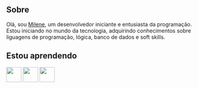 ## Sobre 
Olá, sou [Milene](https://br.linkedin.com/in/milene-machado-653262328), um desenvolvedor iniciante e entusiasta da programação.
Estou iniciando no mundo da tecnologia, adquirindo conhecimentos sobre liguagens de programação, lógica, banco de dados e soft skills. 
## Estou aprendendo

 <img loading="lazy" src="https://cdn.jsdelivr.net/gh/devicons/devicon/icons/pycharm/pycharm-original.svg" width="40" height="40"/> <img loading="lazy" src="https://cdn.jsdelivr.net/gh/devicons/devicon/icons/java/java-original.svg" width="40" height="40"/> <img loading="lazy" src="https://cdn.jsdelivr.net/gh/devicons/devicon/icons/python/python-original.svg" width="40" height="40"/>
